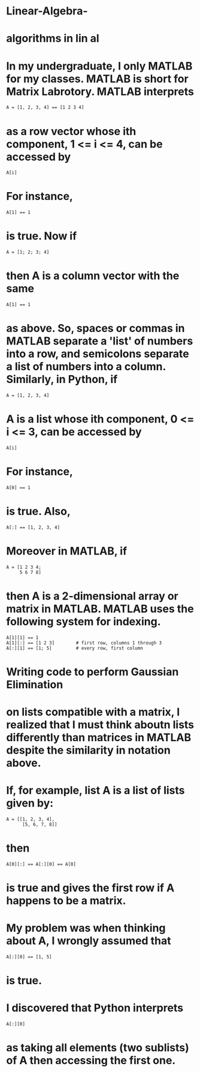 # Linear-Algebra-
# algorithms in lin al
#
#
#
# In my undergraduate, I only MATLAB for my classes. MATLAB is short for Matrix Labrotory. MATLAB interprets 
    A = [1, 2, 3, 4] == [1 2 3 4]
# as a row vector whose ith component, 1 <= i <= 4, can be accessed by
    A[i]
# For instance, 
    A[1] == 1
# is true. Now if 
    A = [1; 2; 3; 4]
# then A is a column vector with the same 
    A[1] == 1
# as above. So, spaces or commas in MATLAB separate a 'list' of numbers into a row, and semicolons separate a list of numbers into a column. Similarly, in Python, if 
    A = [1, 2, 3, 4]
# A is a list whose ith component, 0 <= i <= 3, can be accessed by
    A[i]
# For instance, 
    A[0] == 1
# is true. Also, 
    A[:] == [1, 2, 3, 4]
# Moreover in MATLAB, if 
    A = [1 2 3 4;
         5 6 7 8]
# then A is a 2-dimensional array or matrix in MATLAB. MATLAB uses the following system for indexing.
    A[1][1] == 1
    A[1][:] == [1 2 3]        # first row, columns 1 through 3
    A[:][1] == [1; 5]         # every row, first column
#
#
#
# Writing code to perform Gaussian Elimination 
# on lists compatible with a matrix, I realized that I must think aboutn lists differently than matrices in MATLAB despite the similarity in notation above.
# If, for example, list A is a list of lists given by:
    A = [[1, 2, 3, 4], 
          [5, 6, 7, 8]]
# then
    A[0][:] == A[:][0] == A[0]
# is true and gives the first row if A happens to be a matrix.
# My problem was when thinking about A, I wrongly assumed that
    A[:][0] == [1, 5]
# is true.
# I discovered that Python interprets 
    A[:][0]
# as taking all elements (two sublists) of A then accessing the first one.
